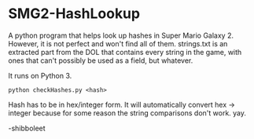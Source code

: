 # SMG2-HashLookup
A python program that helps look up hashes in Super Mario Galaxy 2. However, it is not perfect and won't find all of them. strings.txt is an extracted part from the DOL that contains every string in the game, with ones that can't possibly be used as a field, but whatever.

It runs on Python 3.

```
python checkHashes.py <hash>
```

Hash has to be in hex/integer form. It will automatically convert hex -> integer because for some reason the string comparisons don't work. yay.

-shibboleet
